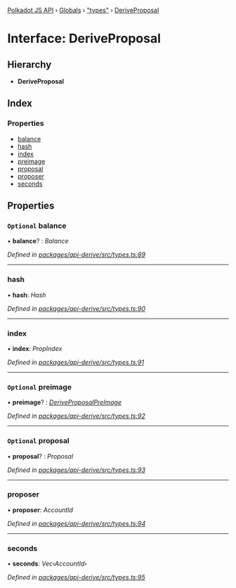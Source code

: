 [Polkadot JS API](../README.md) › [Globals](../globals.md) › ["types"](../modules/_types_.md) › [DeriveProposal](_types_.deriveproposal.md)

# Interface: DeriveProposal

## Hierarchy

* **DeriveProposal**

## Index

### Properties

* [balance](_types_.deriveproposal.md#optional-balance)
* [hash](_types_.deriveproposal.md#hash)
* [index](_types_.deriveproposal.md#index)
* [preimage](_types_.deriveproposal.md#optional-preimage)
* [proposal](_types_.deriveproposal.md#optional-proposal)
* [proposer](_types_.deriveproposal.md#proposer)
* [seconds](_types_.deriveproposal.md#seconds)

## Properties

### `Optional` balance

• **balance**? : *Balance*

*Defined in [packages/api-derive/src/types.ts:89](https://github.com/polkadot-js/api/blob/bf946c20d/packages/api-derive/src/types.ts#L89)*

___

###  hash

• **hash**: *Hash*

*Defined in [packages/api-derive/src/types.ts:90](https://github.com/polkadot-js/api/blob/bf946c20d/packages/api-derive/src/types.ts#L90)*

___

###  index

• **index**: *PropIndex*

*Defined in [packages/api-derive/src/types.ts:91](https://github.com/polkadot-js/api/blob/bf946c20d/packages/api-derive/src/types.ts#L91)*

___

### `Optional` preimage

• **preimage**? : *[DeriveProposalPreImage](_types_.deriveproposalpreimage.md)*

*Defined in [packages/api-derive/src/types.ts:92](https://github.com/polkadot-js/api/blob/bf946c20d/packages/api-derive/src/types.ts#L92)*

___

### `Optional` proposal

• **proposal**? : *Proposal*

*Defined in [packages/api-derive/src/types.ts:93](https://github.com/polkadot-js/api/blob/bf946c20d/packages/api-derive/src/types.ts#L93)*

___

###  proposer

• **proposer**: *AccountId*

*Defined in [packages/api-derive/src/types.ts:94](https://github.com/polkadot-js/api/blob/bf946c20d/packages/api-derive/src/types.ts#L94)*

___

###  seconds

• **seconds**: *Vec‹AccountId›*

*Defined in [packages/api-derive/src/types.ts:95](https://github.com/polkadot-js/api/blob/bf946c20d/packages/api-derive/src/types.ts#L95)*
